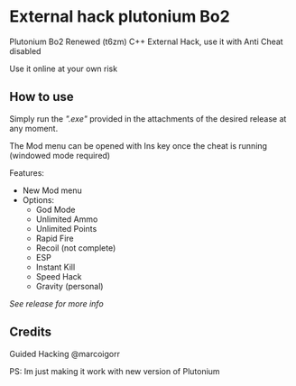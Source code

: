 # External hack plutonium Bo2
Plutonium Bo2 Renewed (t6zm) C++ External Hack, use it with Anti Cheat disabled

Use it online at your own risk



## How to use
Simply run the _".exe"_ provided in the attachments of the desired release at any moment. 

The Mod menu can be opened with Ins key once the cheat is running (windowed mode required)



 
 Features:
  - New Mod menu 
  - Options:
     - God Mode
     - Unlimited Ammo
     - Unlimited Points
     - Rapid Fire
     - Recoil (not complete)
     - ESP
     - Instant Kill
     - Speed Hack
     - Gravity (personal)
 
 *See release for more info*


## Credits
Guided Hacking
@marcoigorr

PS: Im just making it work with new version of Plutonium